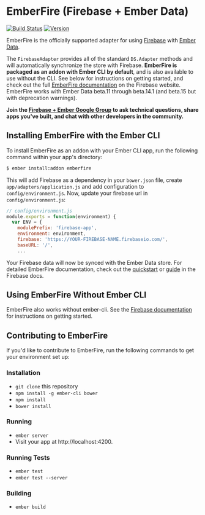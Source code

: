 # EmberFire (Firebase + Ember Data)

[![Build Status](https://travis-ci.org/firebase/emberfire.svg?branch=master)](https://travis-ci.org/firebase/emberfire)
[![Version](https://badge.fury.io/gh/firebase%2Femberfire.svg)](http://badge.fury.io/gh/firebase%2Femberfire)

EmberFire is the officially supported adapter for using
[Firebase](http://www.firebase.com/?utm_medium=web&utm_source=emberfire) with
[Ember Data](https://github.com/emberjs/data).

The `FirebaseAdapter` provides all of the standard `DS.Adapter` methods and will automatically synchronize the store with Firebase. **EmberFire is packaged as an addon with Ember CLI by default**, and is also available to use without the CLI. See below for instructions on getting started, and check out the full [EmberFire documentation](https://firebase.com/docs/web/libraries/ember/) on the Firebase website. EmberFire works with Ember Data beta.11 through beta.14.1 (and beta.15 but with deprecation warnings).

**Join the [Firebase + Ember Google Group](https://groups.google.com/forum/#!forum/firebase-ember)
to ask technical questions, share apps you've built, and chat with other developers in the community.**


## Installing EmberFire with the Ember CLI

To install EmberFire as an addon with your Ember CLI app, run the following command within your app's directory:

```bash
$ ember install:addon emberfire
```

This will add Firebase as a dependency in your `bower.json` file, create `app/adapters/application.js` and add configuration to `config/environment.js`. Now, update your firebase url in `config/environment.js`:

```js
// config/environment.js
module.exports = function(environment) {
  var ENV = {
    modulePrefix: 'firebase-app',
    environment: environment,
    firebase: 'https://YOUR-FIREBASE-NAME.firebaseio.com/',
    baseURL: '/',
    ...
```

Your Firebase data will now be synced with the Ember Data store. For detailed EmberFire documentation, check out the [quickstart](https://firebase.com/docs/web/libraries/ember/quickstart.html) or [guide](https://firebase.com/docs/web/libraries/ember/guide.html) in the Firebase docs.

## Using EmberFire Without Ember CLI

EmberFire also works without ember-cli. See the [Firebase documentation](https://firebase.com/docs/web/libraries/ember/guide.html#section-without-ember-cli) for instructions on getting started.

## Contributing to EmberFire

If you'd like to contribute to EmberFire, run the following commands to get your environment set up:

### Installation

* `git clone` this repository
* `npm install -g ember-cli bower`
* `npm install`
* `bower install`

### Running

* `ember server`
* Visit your app at http://localhost:4200.

### Running Tests

* `ember test`
* `ember test --server`

### Building

* `ember build`
